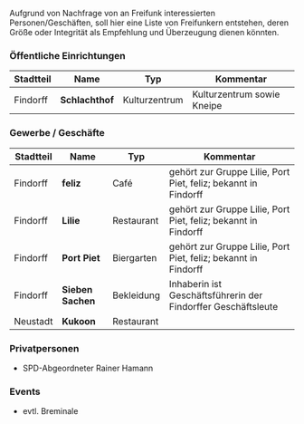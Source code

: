 Aufgrund von Nachfrage von an Freifunk interessierten Personen/Geschäften, soll hier eine Liste von Freifunkern entstehen, deren Größe oder Integrität als Empfehlung und Überzeugung dienen könnten.

### Öffentliche Einrichtungen

Stadtteil | Name              | Typ           | Kommentar
--------  | ----------------- | ------------- | ----------
Findorff  | **Schlachthof**   | Kulturzentrum | Kulturzentrum sowie Kneipe


### Gewerbe / Geschäfte
Stadtteil | Name              | Typ         | Kommentar
--------  | ----------------- | ----------- | ----------
Findorff  | **feliz**         | Café        | gehört zur Gruppe Lilie, Port Piet, feliz; bekannt in Findorff
Findorff  | **Lilie**         | Restaurant  | gehört zur Gruppe Lilie, Port Piet, feliz; bekannt in Findorff
Findorff  | **Port Piet**     | Biergarten  | gehört zur Gruppe Lilie, Port Piet, feliz; bekannt in Findorff
Findorff  | **Sieben Sachen** | Bekleidung  | Inhaberin ist Geschäftsführerin der Findorffer Geschäftsleute
Neustadt  | **Kukoon**        | Restaurant   | 

### Privatpersonen

* SPD-Abgeordneter Rainer Hamann


### Events

* evtl. Breminale